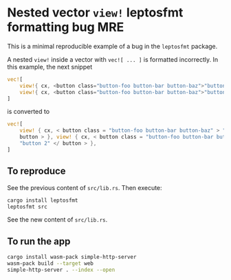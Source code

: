 # Nested vector `view!` leptosfmt formatting bug MRE

This is a minimal reproducible example of a bug in the `leptosfmt` package.

A nested `view!` inside a vector with `vec![ ... ]` is formatted incorrectly. In this example, the next snippet

```rust
vec![
    view!{ cx, <button class="button-foo button-bar button-baz">"button 1"</button>},
    view!{ cx, <button class="button-foo button-bar button-baz">"button 2"</button>},
]
```

is converted to

```rust
vec![
    view! { cx, < button class = "button-foo button-bar button-baz" > "button 1" </
    button > }, view! { cx, < button class = "button-foo button-bar button-baz" >
    "button 2" </ button > },
]
```

## To reproduce

See the previous content of `src/lib.rs`. Then execute:

```bash
cargo install leptosfmt
leptosfmt src
```

See the new content of `src/lib.rs`.

## To run the app

```bash
cargo install wasm-pack simple-http-server
wasm-pack build --target web
simple-http-server . --index --open
```
